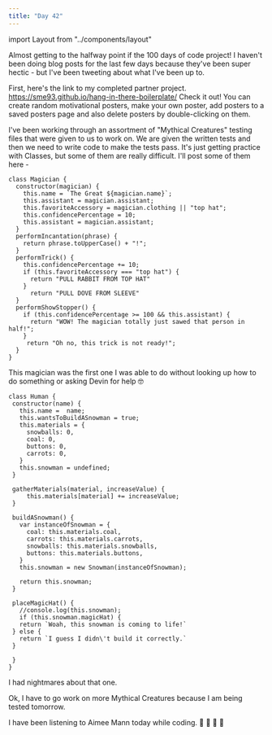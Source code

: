 ```yaml
---
title: "Day 42"
---
```

import Layout from "../components/layout"

<Layout>

Almost getting to the halfway point if the 100 days of code project! I haven't been doing blog posts for the last few days because they've been super hectic - but I've been tweeting about what I've been up to.

First, here's the link to my completed partner project. https://sme93.github.io/hang-in-there-boilerplate/ Check it out! You can create random motivational posters, make your own poster, add posters to a saved posters page and also delete posters by double-clicking on them.

I've been working through an assortment of "Mythical Creatures" testing files that were given to us to work on. We are given the written tests and then we need to write code to make the tests pass. It's just getting practice with Classes, but some of them are really difficult. I'll post some of them here -

```JS
class Magician {
  constructor(magician) {
    this.name = `The Great ${magician.name}`;
    this.assistant = magician.assistant;
    this.favoriteAccessory = magician.clothing || "top hat";
    this.confidencePercentage = 10;
    this.assistant = magician.assistant;
  }
  performIncantation(phrase) {
    return phrase.toUpperCase() + "!";
  }
  performTrick() {
    this.confidencePercentage += 10;
    if (this.favoriteAccessory === "top hat") {
      return "PULL RABBIT FROM TOP HAT"
    }
      return "PULL DOVE FROM SLEEVE"
  }
  performShowStopper() {
    if (this.confidencePercentage >= 100 && this.assistant) {
      return "WOW! The magician totally just sawed that person in half!";
    }
     return "Oh no, this trick is not ready!";
  }
}
```
This magician was the first one I was able to do without looking up how to do something or asking Devin for help 🤓
 ```JS
 class Human {
  constructor(name) {
    this.name =  name;
    this.wantsToBuildASnowman = true;
    this.materials = {
      snowballs: 0,
      coal: 0,
      buttons: 0,
      carrots: 0,
    }
    this.snowman = undefined;
  }

  gatherMaterials(material, increaseValue) {
      this.materials[material] += increaseValue;
  }

  buildASnowman() {
    var instanceOfSnowman = {
      coal: this.materials.coal,
      carrots: this.materials.carrots,
      snowballs: this.materials.snowballs,
      buttons: this.materials.buttons,
    }
    this.snowman = new Snowman(instanceOfSnowman);

    return this.snowman;
  }

  placeMagicHat() {
    //console.log(this.snowman);
    if (this.snowman.magicHat) {
    return `Woah, this snowman is coming to life!`
  } else {
    return `I guess I didn\'t build it correctly.`
  }

  }
}
```
I had nightmares about that one.

Ok, I have to go work on more Mythical Creatures because I am being tested tomorrow.

I have been listening to Aimee Mann today while coding.
🧠   🧠   🧠   🧠

</Layout>
